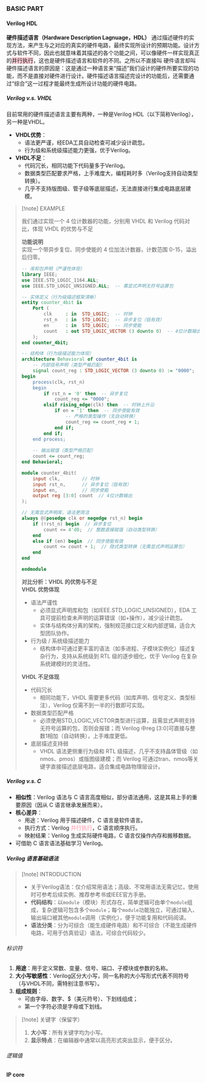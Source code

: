 ### BASIC PART

#### Verilog HDL

**硬件描述语言（Hardware Description Lagnuage，HDL）** 通过描述硬件的实现方法，来产生与之对应的真实的硬件电路，最终实现所设计的预期功能。设计方式与软件不同，因此也就意味着其描述的各个功能之间，可以像硬件一样实现真正的<span style="background:rgba(252, 163, 180, 0.55)">并行执行</span>，这也是硬件描述语言和软件的不同。之所以不直接叫 硬件语言却叫硬件描述语言的原因是：这是通过一种语言来“描述”我们设计的硬件所要实现的功能，而不是直接对硬件进行设计。硬件描述语言描述完设计的功能后，还需要通过“综合”这一过程才能最终生成所设计功能的硬件电路。

##### Verilog v.s. VHDL

目前常用的硬件描述语言主要有两种，一种是Verilog HDL（以下简称Verilog），另一种是VHDL。

- **VHDL优势**：
  - 语法更严谨，经EDA工具自动检查可减少设计疏忽。
  - 行为级和系统级描述能力更强，优于Verilog。
- **VHDL不足**：
  - 代码冗长，相同功能下代码量多于Verilog。
  - 数据类型匹配要求严格，上手难度大，编程耗时多（Verilog支持自动类型转换）。
  - 几乎不支持版图级、管子级等底层描述，无法直接进行集成电路底层建模。

> [!note] EXAMPLE
>   
> 我们通过实现一个 4 位计数器的功能，分别用 VHDL 和 Verilog 代码对比，体现 VHDL 的优势与不足  
>   
> **功能说明**  
> 实现一个带异步复位、同步使能的 4 位加法计数器，计数范围 0-15，溢出后归零。  
>   
> ```vhdl
> -- 库和包声明（严谨性体现）
> library IEEE;
> use IEEE.STD_LOGIC_1164.ALL;
> use IEEE.STD_LOGIC_UNSIGNED.ALL;  -- 需显式声明无符号运算包
> 
> -- 实体定义（行为级描述框架清晰）
> entity counter_4bit is
>     Port ( 
>         clk     : in  STD_LOGIC;  -- 时钟
>         rst_n   : in  STD_LOGIC;  -- 异步复位（低有效）
>         en      : in  STD_LOGIC;  -- 同步使能
>         count   : out STD_LOGIC_VECTOR (3 downto 0)  -- 4位计数输出
>     );
> end counter_4bit;
> 
> -- 结构体（行为级描述能力体现）
> architecture Behavioral of counter_4bit is
>     -- 内部信号声明（类型严格匹配）
>     signal count_reg : STD_LOGIC_VECTOR (3 downto 0) := "0000";
> begin
>     process(clk, rst_n)
>     begin
>         if rst_n = '0' then  -- 异步复位
>             count_reg <= "0000";
>         elsif rising_edge(clk) then  -- 时钟上升沿
>             if en = '1' then  -- 同步使能有效
>                 -- 严格的类型操作（无自动转换）
>                 count_reg <= count_reg + 1;
>             end if;
>         end if;
>     end process;
>     
>     -- 输出赋值（类型严格匹配）
>     count <= count_reg;
> end Behavioral;
> ```
> 
> ```verilog
> module counter_4bit(
>     input clk,        // 时钟
>     input rst_n,      // 异步复位（低有效）
>     input en,         // 同步使能
>     output reg [3:0] count  // 4位计数输出
> );
> 
> // 无需显式声明库，语法更简洁
> always @(posedge clk or negedge rst_n) begin
>     if (!rst_n) begin  // 异步复位
>         count <= 4'd0;  // 整数直接赋值（自动类型转换）
>     end
>     else if (en) begin  // 同步使能有效
>         count <= count + 1;  // 隐式类型转换（无需显式声明运算包）
>     end
> end
> 
> endmodule
> ```
> 
> **对比分析：VHDL 的优势与不足**  
> **VHDL 优势体现**  
> - 语法严谨性  
>   - 必须显式声明库和包（如IEEE.STD_LOGIC_UNSIGNED），EDA 工具可提前检查未声明的运算错误（如+操作），减少设计疏忽。  
>   - 实体与结构体分离的架构，强制规范接口定义和内部逻辑，适合大型团队协作。  
> - 行为级 / 系统级描述能力  
>   - 结构体中可通过更丰富的语法（如多进程、子模块实例化）描述复杂行为，支持从系统级到 RTL 级的逐步细化，优于 Verilog 在复杂系统建模时的灵活性。  
>   
> **VHDL 不足体现**  
> - 代码冗长  
>   - 相同功能下，VHDL 需要更多代码（如库声明、信号定义、类型标注），Verilog 仅需不到一半的行数即可实现。  
> - 数据类型匹配严格  
>   - 必须使用STD_LOGIC_VECTOR类型进行运算，且需显式声明支持无符号运算的包，否则会报错；而 Verilog 中reg [3:0]可直接与整数1相加（自动转换），上手难度更低。  
> - 底层描述支持弱  
>   - VHDL 语法更侧重行为级和 RTL 级描述，几乎不支持晶体管级（如nmos、pmos）或版图级建模；而 Verilog 可通过tran、nmos等关键字直接描述底层电路，适合集成电路物理层设计。  

##### Verilog v.s. C

- **相似性**：Verilog 语法与 C 语言高度相似，部分语法通用，这是其易上手的重要原因（因从 C 语言继承发展而来）。
- **核心差异**：
  - 用途：Verilog 用于描述硬件，C 语言是软件语言。
  - 执行方式：Verilog <span style="font-weight:bold; color:rgb(255, 182, 193)">并行执行</span>，C 语言顺序执行。
  - 映射结果：Verilog 生成实际硬件电路，C 语言仅操作内存和搬移数据。
- 可借助 C 语言语法基础学习 Verilog。

##### Verilog 语言基础语法

> [!note] INTRODUCTION
> - 关于Verilog语法：仅介绍常用语法；高级、不常用语法无需记忆，使用时可参考后续实例、推荐参考书或IEEE官方手册。
> - **代码结构**：以`module`（模块）形式存在，简单逻辑可由单个`module`组成，复杂逻辑可包含多个`module`；每个`module`功能独立，可通过输入、输出端口被其他`module`调用（实例化），便于功能复用和代码阅读。
> - **语法分类**：分为可综合（能生成硬件电路）和不可综合（不能生成硬件电路，可用于仿真验证）语法，可综合代码较少。

###### 标识符

1. **用途**：用于定义常数、变量、信号、端口、子模块或参数的名称。  
2. **大小写敏感性**：Verilog区分大小写，同一名称的大小写形式代表不同符号（与VHDL不同，需特别注意书写）。  
3. **组成规则**：  
   - 可由字母、数字、$（美元符号）、下划线组成；  
   - 第一个字符必须是字母或下划线。  

> [!note] 关键字（保留字）
> 
> 1. **大小写**：所有关键字均为小写。  
> 2. **显示特点**：在编辑器中通常以高亮形式突出显示，便于区分。

###### 逻辑值

#### IP core

